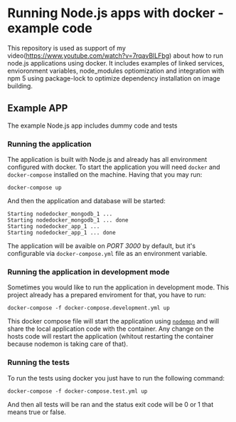 # Running Node.js apps with docker - example code

This repository is used as support of my video(https://www.youtube.com/watch?v=7rqavBlLFbg) about how to run node.js applications using docker. It includes examples of linked services, envioronment variables, node_modules optiomization and integration with npm 5 using package-lock to optimize dependency installation on image building.


## Example APP
The example Node.js app includes dummy code and tests

### Running the application

The application is built with Node.js and already has all environment configured with docker. To start the application you will need `docker` and `docker-compose` installed on the machine. Having that you may run:

```shell
docker-compose up
```

And then the application and database will be started:

```shell
Starting nodedocker_mongodb_1 ...
Starting nodedocker_mongodb_1 ... done
Starting nodedocker_app_1 ...
Starting nodedocker_app_1 ... done
```

The application will be avaible on *PORT 3000* by default, but it's configurable via `docker-compose.yml` file as an environment variable.

### Running the application in development mode

Sometimes you would like to run the application in development mode. This project already has a prepared enviroment for that, you have to run:

```shell
docker-compose -f docker-compose.development.yml up
```

This docker compose file will start the application using [`nodemon`](https://github.com/remy/nodemon) and will share the local application code with the container. Any change on the hosts code will restart the application (whitout restarting the container because nodemon is taking care of that).

### Running the tests

To run the tests using docker you just have to run the following command:

```shell
docker-compose -f docker-compose.test.yml up
```

And then all tests will be ran and the status exit code will be 0 or 1 that means true or false.
